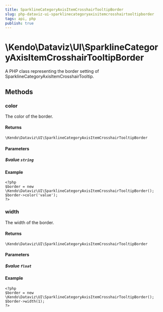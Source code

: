```yaml
---
title: SparklineCategoryAxisItemCrosshairTooltipBorder
slug: php-dataviz-ui-sparklinecategoryaxisitemcrosshairtooltipborder
tags: api, php
publish: true
---
```


# \Kendo\Dataviz\UI\SparklineCategoryAxisItemCrosshairTooltipBorder

A PHP class representing the border setting of SparklineCategoryAxisItemCrosshairTooltip.


## Methods

### color
The color of the border.

#### Returns
`\Kendo\Dataviz\UI\SparklineCategoryAxisItemCrosshairTooltipBorder`

#### Parameters

##### $value `string`



#### Example 
    <?php
    $border = new \Kendo\Dataviz\UI\SparklineCategoryAxisItemCrosshairTooltipBorder();
    $border->color('value');
    ?>

### width
The width of the border.

#### Returns
`\Kendo\Dataviz\UI\SparklineCategoryAxisItemCrosshairTooltipBorder`

#### Parameters

##### $value `float`



#### Example 
    <?php
    $border = new \Kendo\Dataviz\UI\SparklineCategoryAxisItemCrosshairTooltipBorder();
    $border->width(1);
    ?>


